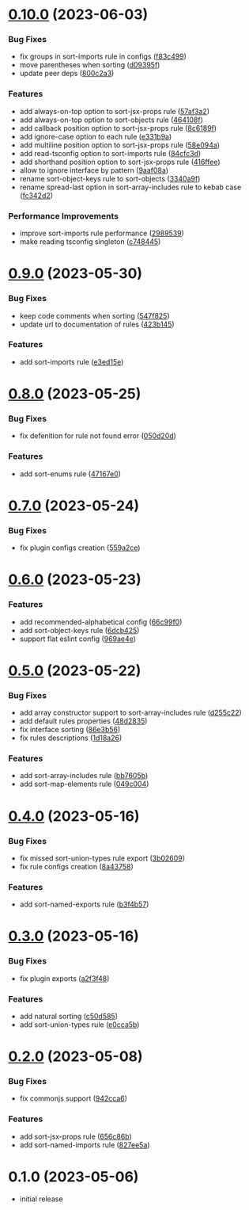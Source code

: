 # [0.10.0](https://github.com/azat-io/eslint-plugin-perfectionist/compare/v0.9.0...v0.10.0) (2023-06-03)


### Bug Fixes

* fix groups in sort-imports rule in configs ([f83c499](https://github.com/azat-io/eslint-plugin-perfectionist/commit/f83c49916cbfa0c4b90e492390d8aec204041aad))
* move parentheses when sorting ([d09395f](https://github.com/azat-io/eslint-plugin-perfectionist/commit/d09395f11ee8680e33cd1ef309377e3becc76bfb))
* update peer deps ([800c2a3](https://github.com/azat-io/eslint-plugin-perfectionist/commit/800c2a3160a711a7772e433e37f0bc0b88fb9741))


### Features

* add always-on-top option to sort-jsx-props rule ([57af3a2](https://github.com/azat-io/eslint-plugin-perfectionist/commit/57af3a2fedd78f142e776f5e59015129533b4ec6))
* add always-on-top option to sort-objects rule ([464108f](https://github.com/azat-io/eslint-plugin-perfectionist/commit/464108fefe306e892dc604215cc07835b4601ba8))
* add callback position option to sort-jsx-props rule ([8c6189f](https://github.com/azat-io/eslint-plugin-perfectionist/commit/8c6189f3661a67c848aab13f282ee8f786b72354))
* add ignore-case option to each rule ([e331b9a](https://github.com/azat-io/eslint-plugin-perfectionist/commit/e331b9a400de67be823e12abd72aff6d519f8b6c))
* add multiline position option to sort-jsx-props rule ([58e094a](https://github.com/azat-io/eslint-plugin-perfectionist/commit/58e094aafdd37566ebdbf35d5f878113d5798e7e))
* add read-tsconfig option to sort-imports rule ([84cfc3d](https://github.com/azat-io/eslint-plugin-perfectionist/commit/84cfc3dd4786d527f895fb2141f2ec2f47c4f0a3))
* add shorthand position option to sort-jsx-props rule ([416ffee](https://github.com/azat-io/eslint-plugin-perfectionist/commit/416ffee6e6d07abd6e2c3d9e9ba03d100ff6fb4b))
* allow to ignore interface by pattern ([9aaf08a](https://github.com/azat-io/eslint-plugin-perfectionist/commit/9aaf08a35359027838fe7a4b69b02f372a1d8a43))
* rename sort-object-keys rule to sort-objects ([3340a9f](https://github.com/azat-io/eslint-plugin-perfectionist/commit/3340a9fc7371687debdc28c69b7a5e6f75ef861b))
* rename spread-last option in sort-array-includes rule to kebab case ([fc342d2](https://github.com/azat-io/eslint-plugin-perfectionist/commit/fc342d23fddefa4db155bbdf27a7c9ef8e8fab0f))


### Performance Improvements

* improve sort-imports rule performance ([2989539](https://github.com/azat-io/eslint-plugin-perfectionist/commit/2989539cef50addd6f86d4fcca05d4f87879c3d2))
* make reading tsconfig singleton ([c748445](https://github.com/azat-io/eslint-plugin-perfectionist/commit/c748445ff866a94036ace2fb36fc9f3f342ce75e))



# [0.9.0](https://github.com/azat-io/eslint-plugin-perfectionist/compare/v0.8.0...v0.9.0) (2023-05-30)


### Bug Fixes

* keep code comments when sorting ([547f825](https://github.com/azat-io/eslint-plugin-perfectionist/commit/547f82545a8ad9f643f24565ac1142ff27503eaa))
* update url to documentation of rules ([423b145](https://github.com/azat-io/eslint-plugin-perfectionist/commit/423b145f461c50b1b17679c3e62e12f02f4b01be))


### Features

* add sort-imports rule ([e3ed15e](https://github.com/azat-io/eslint-plugin-perfectionist/commit/e3ed15e92b76858a35b8821253c38b8d59b7cb45))



# [0.8.0](https://github.com/azat-io/eslint-plugin-perfectionist/compare/v0.7.0...v0.8.0) (2023-05-25)


### Bug Fixes

* fix defenition for rule not found error ([050d20d](https://github.com/azat-io/eslint-plugin-perfectionist/commit/050d20d96b5b86f3821238d66178f04cfb3101c6))


### Features

* add sort-enums rule ([47167e0](https://github.com/azat-io/eslint-plugin-perfectionist/commit/47167e0db6b86e248edac2bc35b333c1a1ba8a14))



# [0.7.0](https://github.com/azat-io/eslint-plugin-perfectionist/compare/v0.6.0...v0.7.0) (2023-05-24)


### Bug Fixes

* fix plugin configs creation ([559a2ce](https://github.com/azat-io/eslint-plugin-perfectionist/commit/559a2ce4ba482520d0254ac4934e8d08dde8626e))



# [0.6.0](https://github.com/azat-io/eslint-plugin-perfectionist/compare/v0.5.0...v0.6.0) (2023-05-23)


### Features

* add recommended-alphabetical config ([66c99f0](https://github.com/azat-io/eslint-plugin-perfectionist/commit/66c99f04508748259ff527ff1a6ac2f89389768c))
* add sort-object-keys rule ([6dcb425](https://github.com/azat-io/eslint-plugin-perfectionist/commit/6dcb4258ca8e47894a4130c04dfc2f3a0556a6c9))
* support flat eslint config ([969ae4e](https://github.com/azat-io/eslint-plugin-perfectionist/commit/969ae4e39a6f04d7208acfc058fc2917c11625db))



# [0.5.0](https://github.com/azat-io/eslint-plugin-perfectionist/compare/v0.4.0...v0.5.0) (2023-05-22)


### Bug Fixes

* add array constructor support to sort-array-includes rule ([d255c22](https://github.com/azat-io/eslint-plugin-perfectionist/commit/d255c2269b6ae6579d88f9b0733a4c655a90cb88))
* add default rules properties ([48d2835](https://github.com/azat-io/eslint-plugin-perfectionist/commit/48d2835997043de9759f82e361cd8cae1071514b))
* fix interface sorting ([86e3b56](https://github.com/azat-io/eslint-plugin-perfectionist/commit/86e3b56c94c4643a3089b4066923f1d962025b04))
* fix rules descriptions ([1d18a26](https://github.com/azat-io/eslint-plugin-perfectionist/commit/1d18a263a40249680a4e8a460b72a27936f0e4ca))


### Features

* add sort-array-includes rule ([bb7605b](https://github.com/azat-io/eslint-plugin-perfectionist/commit/bb7605bea228b7487093c914fc0b2677b242259d))
* add sort-map-elements rule ([049c004](https://github.com/azat-io/eslint-plugin-perfectionist/commit/049c0044c7444f8c8f955ae638887f21284ce1e9))



# [0.4.0](https://github.com/azat-io/eslint-plugin-perfectionist/compare/v0.3.0...v0.4.0) (2023-05-16)


### Bug Fixes

* fix missed sort-union-types rule export ([3b02609](https://github.com/azat-io/eslint-plugin-perfectionist/commit/3b026099d9bd71db4796cfdef49419e8f46d7d47))
* fix rule configs creation ([8a43758](https://github.com/azat-io/eslint-plugin-perfectionist/commit/8a437587e0dc306b923d86275c2696f5841464ae))


### Features

* add sort-named-exports rule ([b3f4b57](https://github.com/azat-io/eslint-plugin-perfectionist/commit/b3f4b57b97fa53996f07ad6ec73f61da2a3d2490))



# [0.3.0](https://github.com/azat-io/eslint-plugin-perfectionist/compare/v0.2.0...v0.3.0) (2023-05-16)


### Bug Fixes

* fix plugin exports ([a2f3f48](https://github.com/azat-io/eslint-plugin-perfectionist/commit/a2f3f488b26e672c2540d3c905cea929090e3740))


### Features

* add natural sorting ([c50d585](https://github.com/azat-io/eslint-plugin-perfectionist/commit/c50d58599e55e70aa2ebf81fc42b74a423585055))
* add sort-union-types rule ([e0cca5b](https://github.com/azat-io/eslint-plugin-perfectionist/commit/e0cca5bac26eb3b4c157072c1f779840750ec4e8))



# [0.2.0](https://github.com/azat-io/eslint-plugin-perfectionist/compare/v0.1.0...v0.2.0) (2023-05-08)


### Bug Fixes

* fix commonjs support ([942cca6](https://github.com/azat-io/eslint-plugin-perfectionist/commit/942cca6a6dea68c065f0ef600f71d6b1906e9e11))


### Features

* add sort-jsx-props rule ([656c86b](https://github.com/azat-io/eslint-plugin-perfectionist/commit/656c86b66ae881ecaca64a7526397de497dd0686))
* add sort-named-imports rule ([827ee5a](https://github.com/azat-io/eslint-plugin-perfectionist/commit/827ee5a97abc68bb48dd3f08d2d00b4dffa0c7f1))



# 0.1.0 (2023-05-06)

* initial release
